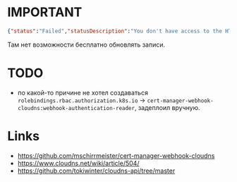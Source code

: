 # IMPORTANT
```json
{"status":"Failed","statusDescription":"You don't have access to the HTTP API. Check your plan."}u
```
Там нет возможности бесплатно обновлять записи.

# TODO
* по какой-то причине не хотел создаваться `rolebindings.rbac.authorization.k8s.io` -> `cert-manager-webhook-cloudns:webhook-authentication-reader`, задеплоил вручную.

# Links
* https://github.com/mschirrmeister/cert-manager-webhook-cloudns
* https://www.cloudns.net/wiki/article/504/
* https://github.com/tokiwinter/cloudns-api/tree/master

